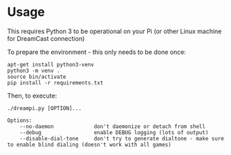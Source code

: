 # Usage
This requires Python 3 to be operational on your Pi (or other Linux machine for DreamCast connection)

To prepare the environment - this only needs to be done once:

```
apt-get install python3-venv
python3 -m venv .
source bin/activate
pip install -r requirements.txt
```

Then, to execute:

```
./dreampi.py [OPTION]...

Options:
    --no-daemon             don't daemonize or detach from shell
    --debug                 enable DEBUG logging (lots of output)
    --disable-dial-tone     don't try to generate dialtone - make sure to enable blind dialing (doesn't work with all games)
```